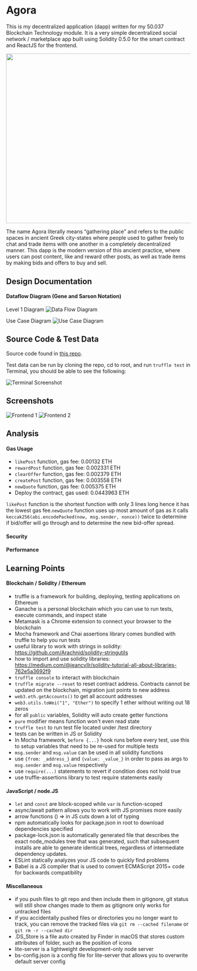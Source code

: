 # Agora
This is my decentralized application (dapp) written for my 50.037 Blockchain Technology module. It is a very simple decentralized social network / marketplace app built using Solidity 0.5.0 for the smart contract and ReactJS for the frontend.   
<p align="center">
<img src="https://github.com/aidenchia/dapp/blob/master/public/agora.jpg" width="700" height="462.5">
</p>
The name Agora literally means “gathering place” and refers to the public spaces in ancient Greek city-states where people used to gather freely to chat and trade items with one another in a completely decentralized manner. This dapp is the modern version of this ancient practice, where users can post content, like and reward other posts, as well as trade items by making bids and offers to buy and sell. 

## Design Documentation

#### Dataflow Diagram (Gene and Sarson Notation)
Level 1 Diagram
![Data Flow Diagram](https://github.com/aidenchia/dapp/blob/master/public/DFD_level1.png)

Use Case Diagram
![Use Case Diagram](https://github.com/aidenchia/dapp/blob/master/public/UCD.png)

## Source Code & Test Data
Source code found in [this repo](https://github.com/aidenchia/dapp.git).  

Test data can be run by cloning the repo, cd to root, and run `truffle test` in Terminal, you should be able to see the following:  

![Terminal Screenshot](https://github.com/aidenchia/dapp/blob/master/public/truffletest.png)

## Screenshots 
![Frontend 1](https://github.com/aidenchia/dapp/blob/master/public/UI1.png)
![Frontend 2](https://github.com/aidenchia/dapp/blob/master/public/UI2.png)

## Analysis

#### Gas Usage
* `likePost` function, gas fee: 0.00132 ETH
* `rewardPost` function, gas fee: 0.002331 ETH
* `clearOffer` function, gas fee: 0.002379 ETH
* `createPost` function, gas fee: 0.003558 ETH 
* `newQuote` function, gas fee: 0.005375 ETH 
* Deploy the contract, gas used: 0.0443963 ETH  

`likePost` function is the shortest function with only 3 lines long hence it has the lowest gas fee.`newQuote` function uses up most amount of gas as it calls `keccak256(abi.encodePacked(now, msg.sender, nonce))` twice to determine if bid/offer will go through and to determine the new bid-offer spread.

#### Security

#### Performance

## Learning Points

#### Blockchain / Solidity / Ethereum
* truffle is a framework for building, deploying, testing applications on Ethereum
* Ganache is a personal blockchain which you can use to run tests, execute commands, and inspect state
* Metamask is a Chrome extension to connect your browser to the blockchain
* Mocha framework and Chai assertions library comes bundled with truffle to help you run tests
* useful library to work with strings in solidity: https://github.com/Arachnid/solidity-stringutils 
* how to import and use solidity libraries: https://medium.com/@jeancvllr/solidity-tutorial-all-about-libraries-762e5a3692f9
* `truffle console` to interact with blockchain
* `truffle migrate --reset` to reset contract address. Contracts cannot be updated on the blockchain, migration just points to new address
* `web3.eth.getAccounts()` to get all account addresses
* `web3.utils.toWei("1", "Ether")` to specify 1 ether without writing out 18 zeros
* for all `public` variables, Solidity will auto create getter functions 
* `pure` modifier means function won't even read state
* `truffle test` to run test file located under /test directory
* tests can be written in JS or Solidity
* In Mocha framework, `before {...}` hook runs before every test, use this to setup variables that need to be re-used for multiple tests
* `msg.sender` and `msg.value` can be used in all solidity functions
* use `{from: _address_}` and `{value: _value_}` in order to pass as args to `msg.sender` and `msg.value` respectively
* use `require(...)` statements to revert if condition does not hold true
* use truffle-assertions library to test require statements easily

#### JavaScript / node.JS
* `let` and `const` are block-scoped while `var` is function-scoped
* async/await pattern allows you to work with JS promises more easily
* arrow functions () => in JS cuts down a lot of typing
* npm automatically looks for package.json in root to download dependencies specified
* package-lock.json is automatically generated file that describes the exact node_modules tree that was generated, such that subsequent installs are able to generate identical trees, regardless of intermediate dependency updates.
* ESLint statically analyzes your JS code to quickly find problems
* Babel is a JS compiler that is used to convert ECMAScript 2015+ code for backwards compatibility

#### Miscellaneous
* if you push files to git repo and then include them in gitignore, git status will still show changes made to them as gitignore only works for untracked files 
* if you accidentally pushed files or directories you no longer want to track, you can remove the tracked files via `git rm --cached filename` or `git rm -r --cached dir`
* .DS_Store is a file auto created by Finder in macOS that stores custom attributes of folder, such as the position of icons
* lite-server is a lightweight development-only node server
* bs-config.json is a config file for lite-server that allows you to overwrite default server config 
